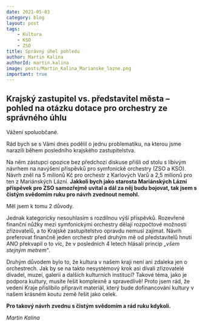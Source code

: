 ```yaml
---
date: 2021-05-03
category: blog
layout: post
tags:
    - Kultura
    - KSO
    - ZSO
title: Správný úhel pohledu
author: Martin Kalina
authorId: martin.kalina
image: posts/Martin_Kalina_Marianske_lazne.png
important: true
---
```

## **Krajský zastupitel vs. představitel města – pohled na otázku dotace pro orchestry ze správného úhlu**

Vážení spoluobčané.

Rád bych se s Vámi dnes podělil o jednu problematiku, na kterou jsme narazili během posledního krajského zastupitelstva.

Na něm zástupci opozice bez předchozí diskuse přišli od stolu s líbivým návrhem na navýšení příspěvků pro symfonické orchestry (ZSO a KSO). Návrh zněl na 5 milionů Kč pro orchestr z Karlových Varů a 2,5 milionů pro ten z Mariánských Lázní. **Jakkoli bych jako starosta Mariánských Lázní příspěvek pro ZSO samozřejmě uvítal a dál za něj budu bojovat, tak jsem s čistým svědomím ruku pro návrh zvednout nemohl.**

Měl jsem k tomu 2 důvody.

Jednak kategoricky nesouhlasím s rozdílnou výší příspěvků. Rozevřené finanční nůžky mezi symfonickými orchestry dělají rozpočtové možnosti zřizovatelů, a to Krajské zastupitelstvo opravdu nemusí zajímat. Návrh preferovat finančně jeden orchestr před druhým mě od představitelů hnutí ANO překvapil o to víc, že v posledních 4 letech hlásali princip *„všem stejným metrem“*.

Druhým důvodem bylo to, že kultura v našem kraji není ani zdaleka jen o orchestrech. Jak by se na takto nesystémový krok asi dívali zřizovatelé divadel, muzeí, galerií a dalších kulturních institucí? Takové téma, jako je podpora kultury, musíte řešit komplexně a spravedlivě! Proto jsem rád, že vedení Kraje přislíbilo připravit materiál, který bude dofinancování kultury v našem krásném koutu země řešit jako celek.

**Pro takový návrh zvednu s čistým svědomím a rád ruku kdykoli.**

*Martin Kalina*
